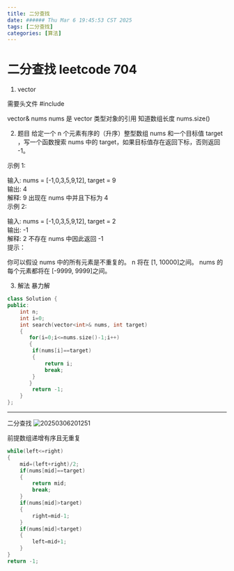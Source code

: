 ```yaml
---
title: 二分查找
date: ###### Thu Mar 6 19:45:53 CST 2025
tags: [二分查找]
categories: [算法]
---
```


# 二分查找 leetcode 704
1. vector

需要头文件
#include <vector>

vector<int>& nums     nums 是 vector<int> 类型对象的引用
知道数组长度           nums.size()

2. 题目
给定一个 n 个元素有序的（升序）整型数组 nums 和一个目标值 target  ，写一个函数搜索 nums 中的 target，如果目标值存在返回下标，否则返回 -1。

示例 1:

输入: nums = [-1,0,3,5,9,12], target = 9     
输出: 4       
解释: 9 出现在 nums 中并且下标为 4     
示例 2:

输入: nums = [-1,0,3,5,9,12], target = 2     
输出: -1        
解释: 2 不存在 nums 中因此返回 -1        
提示：

你可以假设 nums 中的所有元素是不重复的。
n 将在 [1, 10000]之间。
nums 的每个元素都将在 [-9999, 9999]之间。

3. 解法
暴力解
``` c++
class Solution {
public:
    int n;
    int i=0;
    int search(vector<int>& nums, int target) 
    {
       for(i=0;i<=nums.size()-1;i++)
       {
        if(nums[i]==target)
        {
            return i;
            break;
        }
       }
        return -1;
    }
};
```




--------
二分查找
![20250306201251](https://cdn.jsdelivr.net/gh/Yolo-ZZY/Image/20250306201251.png)

前提数组递增有序且无重复
``` c++
while(left<=right)
{
    mid=(left+right)/2;
    if(nums[mid]==target)
    {
        return mid;
        break;
    }
    if(nums[mid]>target)
    {
        right=mid-1;
    }
    if(nums[mid]<target)
    {
        left=mid+1;
    }
}
return -1;

```
